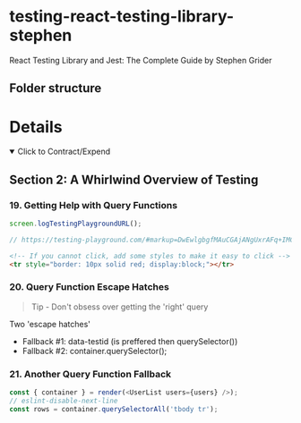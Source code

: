 # testing-react-testing-library-stephen

React Testing Library and Jest: The Complete Guide by Stephen Grider

## Folder structure

# Details

<details open>
  <summary>Click to Contract/Expend</summary>

## Section 2: A Whirlwind Overview of Testing

### 19. Getting Help with Query Functions

```js
screen.logTestingPlaygroundURL();

// https://testing-playground.com/#markup=DwEwlgbgfMAuCGAjANgUxrAFq+IMCcNMoA5eAW1WAHosioBRc+MZGu9w97XDRAexABPAhjwAreADsqtPHAnTUAAUkyAdAGN+5dvNpdYhvAGcKesVDPll1rToucYtAcOcIU6GuGhA
```

```html
<!-- If you cannot click, add some styles to make it easy to click -->
<tr style="border: 10px solid red; display:block;"></tr>
```

### 20. Query Function Escape Hatches

> Tip - Don't obsess over getting the 'right' query

Two 'escape hatches'

- Fallback #1: data-testid (is preffered then querySelector())
- Fallback #2: container.querySelector();

### 21. Another Query Function Fallback

```js
const { container } = render(<UserList users={users} />);
// eslint-disable-next-line
const rows = container.querySelectorAll('tbody tr');
```

</details>
